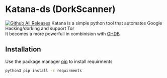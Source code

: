 # Katana-ds (DorkScanner)
[![Github All Releases](https://img.shields.io/badge/support-python%203.x-brightgreen)]()
Katana is a simple python tool that automates Google Hacking/dorking and support Tor  
It becomes a more powerfull in combinision with [GHDB](https://www.exploit-db.com/google-hacking-database)
## Installation


Use the package manager [pip](https://pip.pypa.io/en/stable/) to install requirments
```bash
python3 pip install -r requirments
